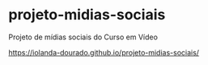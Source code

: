 # projeto-midias-sociais
Projeto de mídias sociais do Curso em Vídeo

https://iolanda-dourado.github.io/projeto-midias-sociais/
